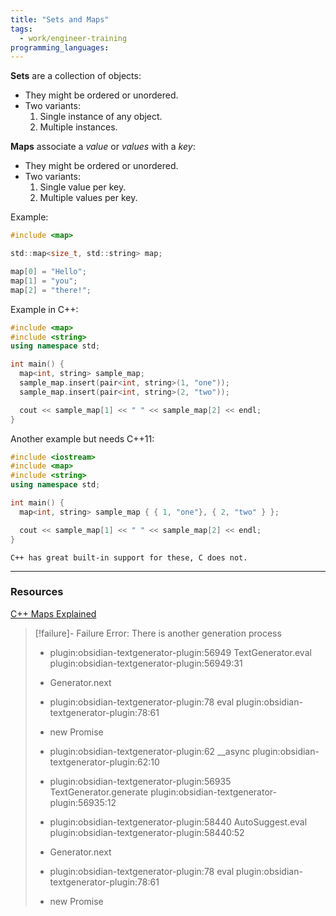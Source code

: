 ```yaml
---
title: "Sets and Maps"
tags:
  - work/engineer-training 
programming_languages:
---
```

**Sets** are a collection of objects:
  - They might be ordered or unordered.
  - Two variants:
      1. Single instance of any object.
      2. Multiple instances.

**Maps** associate a *value* or *values* with a *key*:
  - They might be ordered or unordered.
  - Two variants:
      1. Single value per key.
      2. Multiple values per key.

Example:
```c
#include <map>

std::map<size_t, std::string> map;

map[0] = "Hello";
map[1] = "you";
map[2] = "there!";
```

Example in C++:
```cpp
#include <map>
#include <string>
using namespace std;

int main() {
  map<int, string> sample_map;
  sample_map.insert(pair<int, string>(1, "one"));
  sample_map.insert(pair<int, string>(2, "two"));

  cout << sample_map[1] << " " << sample_map[2] << endl;
}
```

Another example but needs C++11:
```cpp
#include <iostream>
#include <map>
#include <string>
using namespace std;

int main() {
  map<int, string> sample_map { { 1, "one"}, { 2, "two" } };

  cout << sample_map[1] << " " << sample_map[2] << endl;
}
```
```ad-note
C++ has great built-in support for these, C does not.
```

---
### Resources
[C++ Maps Explained](https://www.udacity.com/blog/2020/03/c-maps-explained.html)
> [!failure]- Failure 
>   Error: There is another generation process
>   
>   - plugin:obsidian-textgenerator-plugin:56949 TextGenerator.eval
>     plugin:obsidian-textgenerator-plugin:56949:31
>   
>   - Generator.next
>   
>   - plugin:obsidian-textgenerator-plugin:78 eval
>     plugin:obsidian-textgenerator-plugin:78:61
>   
>   - new Promise
>   
>   - plugin:obsidian-textgenerator-plugin:62 __async
>     plugin:obsidian-textgenerator-plugin:62:10
>   
>   - plugin:obsidian-textgenerator-plugin:56935 TextGenerator.generate
>     plugin:obsidian-textgenerator-plugin:56935:12
>   
>   - plugin:obsidian-textgenerator-plugin:58440 AutoSuggest.eval
>     plugin:obsidian-textgenerator-plugin:58440:52
>   
>   - Generator.next
>   
>   - plugin:obsidian-textgenerator-plugin:78 eval
>     plugin:obsidian-textgenerator-plugin:78:61
>   
>   - new Promise
>   
>  
